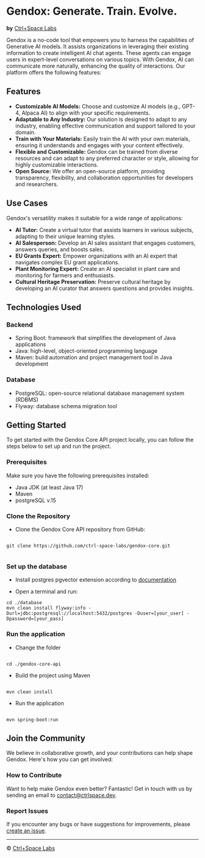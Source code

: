 # Gendox: Generate. Train. Evolve.
**by** [Ctrl+Space Labs](https://www.ctrlspace.dev/)

Gendox is a no-code tool that empowers you to harness the capabilities of Generative AI models. It assists organizations in leveraging their existing information to create intelligent AI chat agents. These agents can engage users in expert-level conversations on various topics. With Gendox, AI can communicate more naturally, enhancing the quality of interactions. Our platform offers the following features:

## Features

-  **Customizable AI Models:** Choose and customize AI models (e.g., GPT-4, Alpaca AI) to align with your specific requirements. 
-  **Adaptable to Any Industry:** Our solution is designed to adapt to any industry, enabling effective communication and support tailored to your domain. 
-   **Train with Your Materials:** Easily train the AI with your own materials, ensuring it understands and engages with your content effectively. 
-   **Flexible and Customizable:** Gendox can be trained from diverse resources and can adapt to any preferred character or style, allowing for highly customizable interactions. 
-   **Open Source:** We offer an open-source platform, providing transparency, flexibility, and collaboration opportunities for developers and researchers. 

## Use Cases 

Gendox's versatility makes it suitable for a wide range of applications:

-  **AI Tutor:** Create a virtual tutor that assists learners in various subjects, adapting to their unique learning styles. 
-  **AI Salesperson:** Develop an AI sales assistant that engages customers, answers queries, and boosts sales. 
-   **EU Grants Expert:** Empower organizations with an AI expert that navigates complex EU grant applications. 
-   **Plant Monitoring Expert:** Create an AI specialist in plant care and monitoring for farmers and enthusiasts. 
-  **Cultural Heritage Preservation:** Preserve cultural heritage by developing an AI curator that answers questions and provides insights.

## Technologies Used

### Backend
- Spring Boot: framework that simplifies the development of Java applications
- Java: high-level, object-oriented programming language
- Maven: build automation and project management tool in Java development

### Database
- PostgreSQL: open-source relational database management system (RDBMS)
- Flyway: database schema migration tool

  

## Getting Started 

To get started with the Gendox Core API project locally, you can follow the steps below to set up and run the project. 



### Prerequisites
Make sure you have the following prerequisites installed:

- Java JDK (at least Java 17)
- Maven
- postgreSQL v.15



### Clone the Repository 

- Clone the Gendox Core API repository from GitHub: 
```
 
git clone https://github.com/ctrl-space-labs/gendox-core.git
 
```
### Set up the database

- Install postgres pgvector extension according to [documentation](https://github.com/pgvector/pgvector#installation)

- Open a terminal and run:

```
cd ./database
mvn clean install flyway:info -Durl=jdbc:postgresql://localhost:5432/postgres -Duser=[your_user] -Dpassword=[your_pass]

```

### Run the application

- Change the folder
```

cd ./gendox-core-api

```

- Build the project using Maven

```

mvn clean install

```


- Run the application

```

mvn spring-boot:run

```



## Join the Community

We believe in collaborative growth, and your contributions can help shape Gendox. Here's how you can get involved:

### How to Contribute

Want to help make Gendox even better? Fantastic! Get in touch with us by sending an email to [contact@ctrlspace.dev](mailto:contact@ctrlspace.dev).

### Report Issues

If you encounter any bugs or have suggestions for improvements, please [create an issue](https://github.com/ctrl-space-labs/gendox-core/issues).



---

© [Ctrl+Space Labs](https://www.ctrlspace.dev/)

